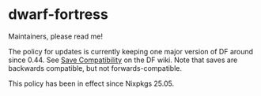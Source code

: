 # dwarf-fortress

Maintainers, please read me!

The policy for updates is currently keeping one major version of DF around since 0.44.
See [Save Compatibility](https://dwarffortresswiki.org/index.php/Save_compatibility)
on the DF wiki. Note that saves are backwards compatible, but not forwards-compatible.

This policy has been in effect since Nixpkgs 25.05.

